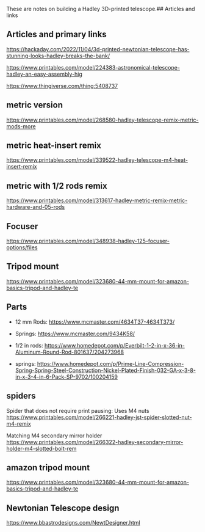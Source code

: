 These are notes on building a Hadley 3D-printed telescope.## Articles and links

## Articles and primary links

https://hackaday.com/2022/11/04/3d-printed-newtonian-telescope-has-stunning-looks-hadley-breaks-the-bank/

https://www.printables.com/model/224383-astronomical-telescope-hadley-an-easy-assembly-hig

https://www.thingiverse.com/thing:5408737

## metric version 

https://www.printables.com/model/268580-hadley-telescope-remix-metric-mods-more

## metric heat-insert remix

https://www.printables.com/model/339522-hadley-telescope-m4-heat-insert-remix

## metric with 1/2 rods remix

https://www.printables.com/model/313617-hadley-metric-remix-metric-hardware-and-05-rods

## Focuser 

https://www.printables.com/model/348938-hadley-125-focuser-options/files

## Tripod mount

https://www.printables.com/model/323680-44-mm-mount-for-amazon-basics-tripod-and-hadley-te
## Parts

- 12 mm Rods: https://www.mcmaster.com/4634T37-4634T373/
- Springs: https://www.mcmaster.com/9434K58/

- 1/2 in rods: https://www.homedepot.com/p/Everbilt-1-2-in-x-36-in-Aluminum-Round-Rod-801637/204273968
- springs: https://www.homedepot.com/p/Prime-Line-Compression-Spring-Spring-Steel-Construction-Nickel-Plated-Finish-032-GA-x-3-8-in-x-3-4-in-6-Pack-SP-9702/100204159
  
## spiders

Spider that does not require print pausing:
Uses M4 nuts
https://www.printables.com/model/266221-hadley-jst-spider-slotted-nut-m4-remix

Matching M4 secondary mirror holder
https://www.printables.com/model/266322-hadley-secondary-mirror-holder-m4-slotted-bolt-rem


## amazon tripod mount

https://www.printables.com/model/323680-44-mm-mount-for-amazon-basics-tripod-and-hadley-te

## Newtonian Telescope design

https://www.bbastrodesigns.com/NewtDesigner.html
